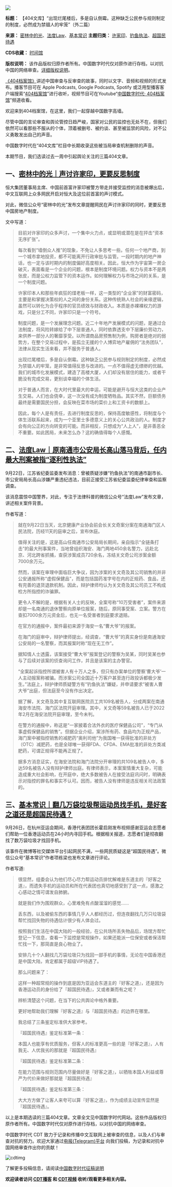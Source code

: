 ![](https://chinadigitaltimes.net/chinese/files/2023/10/4103.png)







**标题：** 【404文库】“出现烂尾楼后，多是自认倒霉。这种缺乏公民参与规则制定的制度，必然成为禁锢人的牢笼”（外二篇）  

**来源：** [密林中的光](https://chinadigitaltimes.net/space/密林中的光)、[法度Law](https://chinadigitaltimes.net/space/法度Law)、[基本常识](https://chinadigitaltimes.net/space/基本常识)
**主题归类：** [许家印](https://chinadigitaltimes.net/space/许家印)、[钓鱼执法](https://chinadigitaltimes.net/space/钓鱼执法)、[超国民待遇](https://chinadigitaltimes.net/space/超国民待遇)   

**CDS收藏：** [时间馆](https://chinadigitaltimes.net/space/%E6%97%B6%E9%97%B4%E9%A6%86)  

**版权说明：** 该作品版权归原作者所有。中国数字时代仅对原作进行存档，以对抗中国的网络审查。[详细版权说明](https://chinadigitaltimes.net/chinese/copyright)。




[《404档案馆》](https://chinadigitaltimes.net/chinese/404-archives)讲述中国审查与反审查的故事，同时以文字、音频和视频的形式发布。播客节目可在 Apple Podcasts, Google Podcasts, Spotify 或泛用型播客客户端搜索“[404档案馆](https://open.firstory.me/user/cdt)”进行收听，视频节目可在Youtube“[中国数字时代· 404档案馆](https://www.youtube.com/channel/UCwXewCWwaK1-yec8niJLrqg)”频道收看。


欢迎来到404档案馆，在这里，我们一起穿越中国数字高墙。


尽管中国的言论审查和舆论管控日趋严峻，国家对公民的监控也无处不在，但我们依然可以看那些不服从的个体，顶着被删号、被约谈、甚至被监禁的风险，对不公义勇敢发出自己的声音。


中国数字时代在“404文库”栏目中长期收录这些被当局审查机制删除的声音。


本期节目，我们选读过去一周中引起舆论关注的三篇404文章。


一、[密林中的光｜声讨许家印，更要反思制度](https://chinadigitaltimes.net/chinese/700740.html)
-------------------------------------------------------------------------



恒大集团董事局主席、中国前首富许家印被警方带走并接受监控的消息被爆出后，中文互联网上众多网民开启对恒大及这位前首富的声讨模式。


对此，微信公众号“密林中的光”发布文章提醒网民在声讨许家印的同时，更要反思中国房地产制度。


文中写道：



> 
> 目前对许家印的众多声讨，一个集中火力点，或显明或潜在是在抨击“资本无序扩张”。
> 
> 
> 每次看到“墙倒众人推”的现象，不免让人多思考一些。任何一个地产商，到一个城市拿地投资，都不可能离开行政审批与监管。一段时期内的地产神话，也一定与该时期内的制度偏好高度相关。因此，恒大作为宇宙第一房企破灭，表面看是一个企业的问题，根本是制度环境问题。权力与资本不是两张皮，而是公权力监管下的资本运作。如何理解权力与市场之间的关系，是一个制度问题。
> 
> 
> 许家印本人和那些年疯狂的煤老板一样，这一类型的“企业家”的财富密码，主要是和掌握决策权的人之间的身份关系。这种传统熟人社会的亲缘逻辑，虽然可以转化为合乎程序的官员绩效与财政收入。本质是赤裸裸权力的游戏，只是分工不同，许家印只是一个符号。
> 
> 
> 制度问题，是一个发展理念问题。近二十年地产发展模式的问题，是通过合法制度，将风险转嫁给了中下层普通人，同时依靠透支中下层廉价劳动力，来供养一部分人的奢靡享受。以所谓商品房预售制为例，购房者是绝对的弱势方，在整个交易过程中，是孤立无援的个人博弈地产雇佣的“法务团队”，法律从现实生活来看，并不服务于普通人。
> 
> 
> 出现烂尾楼后，多是自认倒霉。这种缺乏公民参与规则制定的制度，必然成为禁锢人的牢笼，是非常值得反思与改进的。一点不值得虚无缥缈的优越。我们的城市化发展模式，建造了高楼大厦，人们却没有居住的能力，或者干脆没有完成交易，更别谈幸福的个体生活。
> 
> 
> 对于普通人而言，在大时代里最大的幸运，可能是避开与恒大这类的企业产生交易。人们也会侥幸，这一次没有成为制度牺牲品。其实不然，巨额债务最终是需要国民分担，会反映在菜市场的菜价上和工资卡的数额上。
> 
> 
> 因此，每个人是有责任，去进行制度反思的，保持高度敏感性，将制度与个体生活联系起来，成为一个亚里士多德意义上的关心公共政治的人。制度才会有向公正的方向转变的可能。而非相反，只想成为“人上人”，是非善恶全不重要。如此困局，未来怎么办？这的确值得每个人感慨。
> 
> 


二、[法度Law｜原南通市公安局长高山落马背后，任内最大刑案被指“逐利性执法”](https://chinadigitaltimes.net/chinese/700664.html)
-------------------------------------------------------------------------------------------



9月22日，江苏省纪委监委发布消息：曾被质疑涉嫌“钓鱼执法”的南通市副市长、市公安局局长高山涉嫌严重违纪违法，目前正接受江苏省纪委监委纪律审查和监察调查。


该消息震惊中国警界，对此，专注于法律科普的微信公众号“法度Law”发布文章，讲述相关案件背景。


作者写道：



> 
> 就在9月22日当天，北京健康产业协会前会长关文奇案分案在南通海门区人民法院，历经11天的庭审之后，宣布休庭。
> 
> 
> 值得关注的是，这是高山任南通市公安局局长期间，亲自指示“全链条打击”的最大刑事案件，当地曾组织海安、海门两地450余名警力，远赴北京、河北跨省抓捕，查获涉案成员720余名，冻结关文奇公司涉案金额7000余万元。
> 
> 
> 然而，该案在审理中面临巨大争议，因为涉案的关文奇及其公司销售的并非公安通报所称“虚假保健品”，而是包括国药准字号在内的正规药、食品，还有完善的退货退款机制。因此，辩护律师均认为关文奇及其公司员工不构成检方所指控的诈骗罪。
> 
> 
> 更令人不解的是，根据有关人士的反映，全案号称“10万受害者”，案件来源却是一名南通的退休警察向原单位报案，随后，原同事受案、立案。警方在查扣7000余万元资金后，也无一名受害者到庭要求退赔。
> 
> 
> 在官方的通报中，案件最初来源于海安一名“曹大爷”的报案。
> 
> 
> 在海门的庭审中，辩护律师提出，经调查，“曹大爷”的真实身份是南通海安公安局的一名警察，而其报案时称“现在无工作”。
> 
> 
> 据知情人士透露，该案接受“曹大爷”报案登记的警察为吴某，同时吴某也参与了后续对该案的侦查询问工作，并且是该案的主办警官。
> 
> 
> “全案起诉指控所谓被害人有十万人之多，但只有办案单位的警察‘曹大爷’一人主动报案称被骗。而涉案公司全国近十万客户甚至连行政投诉都极少发生。”法庭上，辩护律师质疑警方有“钓鱼执法”嫌疑，并申请要求“被害人曹大爷”出庭，但法庭至今没有作出决定。
> 
> 
> 据了解，关文奇及其中复互联网医院员工共109名被告人，分成两案在南通海安市法院、海门区法院开庭审理。其中，关文奇等59名被告人已于2022年2月在海安法院开庭审理，至今未判。
> 
> 
> 在警方的通报中，称这是“一家披着合法外衣的医疗保健品公司”，“专门从事虚假保健品的销售”。但据企业介绍，案涉所有药、食品均为正规产品，海门案中被指控销售的减肥药“奥利司他”为我国唯一获得批准的非处方（OTC）减肥药，也是全球唯一获得FDA、CFDA、EMA批准的非处方类减肥药，可谓正规得不能再正规了。
> 
> 
> 据多方消息证实，在海安法院和海门法院分开审理的共109名被告人中，多达59名被告人没有辩护律师出庭。有律师表示，本案案情重大复杂，可能造成重大社会影响，在开庭中，绝大多数被告人在接受法庭讯问时，明确表示对指控的罪名和事实不认可。因而，被告人没有律师是违反相关司法政策的。
> 
> 
> 


三、[基本常识｜翻几万袋垃圾帮运动员找手机，是好客之道还是超国民待遇？](https://chinadigitaltimes.net/chinese/700656.html)
---------------------------------------------------------------------------------------



9月26日，在杭州亚运会期间，香港代表团团长霍启刚发布视频感谢亚运会志愿者们帮助一位香港运动员在24小时内寻回手机。根据相关报道，志愿者们是彻夜翻找了数万袋垃圾才找回手机。


该事件在微博等社交媒体平台引起网民不满，一些网民质疑这是“超国民待遇”。微信公众号“基本常识”作者项栋梁也发布文章进行评论。


作者写道:



> 
> 很显然，组委会认为他们尽心尽力帮运动员排忧解难是东道主的『好客之道』，而遗失手机的运动员和所在代表团也真切地感受到了这一点，感激之心感动之情可谓发自肺腑。
> 
> 
> 就是我们作为围观群众，心里难免有点酸溜溜的感觉……
> 
> 
> 丢东西，以及被偷东西的事情几乎人人都经历过，但连夜翻找几万只垃圾袋帮忙找回失物的待遇估计很少有人体会过。
> 
> 
> 按照我们生活在中国大陆的一般经验，在公共场所丢失物品后，场馆方帮忙登记一下信息，查看一下监控是常规操作，如果还能派一位保安或者保洁帮忙找一下，那简直是良心物业了。
> 
> 
> 安排几十个人翻找几万袋垃圾只为找回一部手机的事情，无论在中国香港还是中国大陆，肯定都属于超级VIP待遇了。
> 
> 
> 那么问题来了：
> 
> 
> 这样一种超常规的操作到底是因为亚运会东道主的『好客之道』，还是因为香港运动员的身份给了『超国民待遇』，又或者兼而有之呢？
> 
> 
> 辨析清楚这个问题，在当下的公共舆论中格外重要。
> 
> 
> 更好地帮助我们理解『好客之道』与『超国民待遇』的边界在哪里。
> 
> 
> 我总结了三条鉴定标准供大家参考。
> 
> 
> 『超国民待遇』鉴定标准第一条：
> 
> 
> 本国人也能享有优质服务，但客人的标准更高一些的是『好客之道』，人有我无、人优我劣的那就是『超国民待遇』
> 
> 
> 『超国民待遇』鉴定标准第二条：
> 
> 
> 在能力范围与规则范围内尽量做好是『好客之道』，以牺牲本国人利益或尊严为代价来做好那就是『超国民待遇』
> 
> 
> 『超国民待遇』鉴定标准第三条：
> 
> 
> 大大方方做了让客人来夸可以算『好客之道』，作为成绩主动宣传显然是『超国民待遇』。
> 
> 
> 


以上是本期选读的三篇404文章。文章全文见中国数字时代网站。这些作品版权归原作者所有。中国数字时代仅对原作进行存档，以对抗中国的网络审查。


中国数字时代 CDT 致力于记录和传播中文互联网上被审查的信息，以及人们与审查对抗的努力。欢迎大家通过[电报(Telegram)平台](https://t.me/cdtmedia_bot "电报(Telegram)平台") 向我们投稿，为记录和对抗中国网络审查作出你的贡献！


![cdtimg](https://chinadigitaltimes.net/chinese/files/2022/05/404给CDT-QR-code-1.jpg)


了解更多投稿信息，请阅读[中国数字时代征稿说明](https://chinadigitaltimes.net/chinese/telegrambot "中国数字时代征稿说明")


**欢迎读者访问 [CDT播客](https://open.firstory.me/user/cdt/platforms "CDT播客") 和 [CDT视频](https://www.youtube.com/@CDTChinese/videos "CDT视频") 收听/观看更多相关内容。** 

